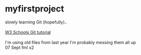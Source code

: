 # myfirstproject
slowly learning Git (hopefully)..
<br><br>
[W3 Schools Git tutorial](https://www.w3schools.com/git/default.asp?remote=github)
<br><br>
I'm using old files from last year I'm probably messing them all up
<br>
07 Sept fml x2

